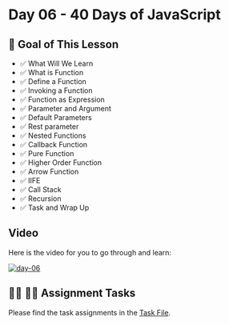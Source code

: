 # Day 06 - 40 Days of JavaScript

## **🎯 Goal of This Lesson**

- ✅ What Will We Learn
- ✅ What is Function
- ✅ Define a Function
- ✅ Invoking a Function
- ✅ Function as Expression
- ✅ Parameter and Argument
- ✅ Default Parameters
- ✅ Rest parameter
- ✅ Nested Functions
- ✅ Callback Function
- ✅ Pure Function
- ✅ Higher Order Function
- ✅ Arrow Function
- ✅ IIFE
- ✅ Call Stack
- ✅ Recursion
- ✅ Task and Wrap Up

## Video
Here is the video for you to go through and learn:

[![day-06](./banner.png)](https://www.youtube.com/watch?v=6UJ9SyHvkJY "Video")

## **👩‍💻 🧑‍💻 Assignment Tasks**

Please find the task assignments in the [Task File](./task.md).
